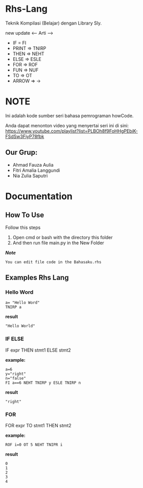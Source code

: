 # Rhs-Lang
Teknik Kompilasi (Belajar) dengan Library Sly. 

new update <-- Arti -->
- IF = FI
- PRINT => TNIRP
- THEN => NEHT
- ELSE => ESLE
- FOR => ROF
- FUN => NUF
- TO => OT
- ARROW => ->

# NOTE
Ini adalah kode sumber seri bahasa pemrograman howCode.

Anda dapat menonton video yang menyertai seri ini di sini: https://www.youtube.com/playlist?list=PLBOh8f9FoHHgPEbiK-FSdSw3FiyP78fbk

## Our Grup:
- Ahmad Fauza Aulia
- Fitri Amalia Langgundi
- Nia Zulia Saputri

# Documentation

## How To Use 

Follow this steps
1. Open cmd or bash with the directory this folder
2. And then run file main.py in the New Folder

**_Note_**
```
You can edit file code in the Bahasaku.rhs
```
## Examples Rhs Lang

### Hello Word
```
a= "Hello Word"
TNIRP a 
```
**result**
```
"Hello World"
```

### IF ELSE 

IF expr THEN stmt1 ELSE stmt2

**example:**
```
a=6
y="right"
n="false"
FI a==6 NEHT TNIRP y ESLE TNIRP n
```

**result**
```
"right"
```

### FOR

FOR expr TO stmt1 THEN stmt2

**example:**
```
ROF i=0 OT 5 NEHT TNIPR i
```

**result**
```
0
1
2
3
4
```